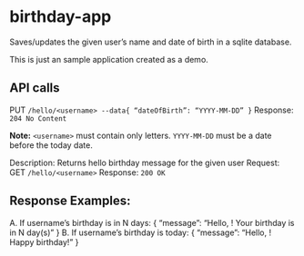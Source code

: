 # birthday-app

Saves/updates the given user’s name and date of birth in a sqlite database.

This is just an sample application created as a demo.

## API calls
PUT `/hello/<username> --data{ “dateOfBirth”: “YYYY-MM-DD” }`
Response: `204 No Content`

**Note:** `<username>` must contain only letters.
`YYYY-MM-DD` must be a date before the today date.

Description: Returns hello birthday message for the given user
Request: GET `/hello/<username>`
Response: `200 OK`

## Response Examples:
A. If username’s birthday is in N days:
{ “message”: “Hello, <username>! Your birthday is in N day(s)”
}
B. If username’s birthday is today:
{ “message”: “Hello, <username>! Happy birthday!” }
